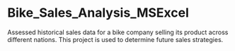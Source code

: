 # Bike_Sales_Analysis_MSExcel
Assessed historical sales data for a bike company selling its product across different nations. This project is used to determine future sales strategies. 
